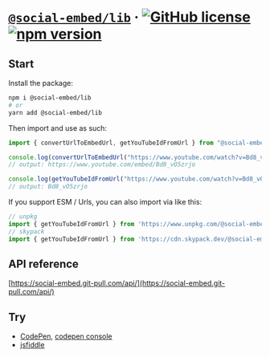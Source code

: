 # [`@social-embed/lib`](https://social-embed.git-pull.com/) &middot; [![GitHub license](https://img.shields.io/badge/license-MIT-blue.svg)](https://github.com/social-embed/social-embed/blob/master/LICENSE) [![npm version](https://img.shields.io/npm/v/@social-embed/lib.svg?style=flat)](https://www.npmjs.com/package/@social-embed/lib)

## Start

Install the package:

```bash
npm i @social-embed/lib
# or
yarn add @social-embed/lib
```

Then import and use as such:

```typescript
import { convertUrlToEmbedUrl, getYouTubeIdFromUrl } from "@social-embed/lib";

console.log(convertUrlToEmbedUrl("https://www.youtube.com/watch?v=Bd8_vO5zrjo"));
// output: https://www.youtube.com/embed/Bd8_vO5zrjo

console.log(getYouTubeIdFromUrl("https://www.youtube.com/watch?v=Bd8_vO5zrjo"));
// output: Bd8_vO5zrjo
```

If you support ESM / Urls, you can also import via like this:

```typescript
// unpkg
import { getYouTubeIdFromUrl } from 'https://www.unpkg.com/@social-embed/lib?module';
// skypack
import { getYouTubeIdFromUrl } from 'https://cdn.skypack.dev/@social-embed/lib';
```

## API reference

[https://social-embed.git-pull.com/api/](https://social-embed.git-pull.com/api/)

## Try

- [CodePen], [codepen console]
- [jsfiddle]

[codepen]: https://codepen.io/attachment/pen/VwPPrNq
[codepen console]: https://codepen.io/attachment/pen/poRRpdp?editors=0010
[jsfiddle]: https://jsfiddle.net/gitpull/pcLagbsm/
